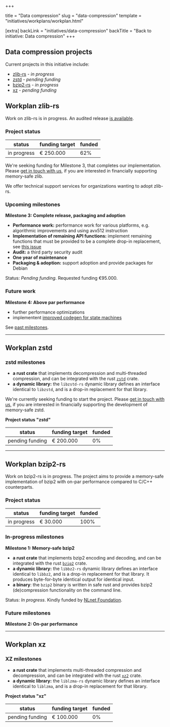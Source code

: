 +++

title = "Data compression"
slug = "data-compression"
template = "initiatives/workplans/workplan.html"

[extra]
backLink = "initiatives/data-compression"
backTitle = "Back to initiative: Data compression"
+++

## Data compression projects

Current projects in this initiative include:

- [zlib-rs](#workplan-zlib-rs) - *in progress*
- [zstd](#workplan-zstd) - *pending funding*
- [bzip2-rs](#workplan-bzip2-rs) - *in progress*
- [xz](#workplan-xz) - *pending funding*


## Workplan zlib-rs

Work on zlib-rs is in progress. An audited release [is available](https://github.com/trifectatechfoundation/zlib-rs).  

### Project status

| status | funding target | funded | 
|---|---|---|
| in progress | &euro; 250.000 | 62% |

We're seeking funding for Milestone 3, that completes our implementation. Please [get in touch with us](/support), if you are interested in financially supporting memory-safe zlib. 

We offer technical support services for organizations wanting to adopt zlib-rs.

### Upcoming milestones

**Milestone 3: Complete release, packaging and adoption**

- **Performance work:** performance work for various platforms, e.g. algorithmic improvements and using avx512 instruction
- **Implementation of remaining API functions:** implement remaining functions that must be provided to be a complete drop-in replacement, see [this issue](https://github.com/memorysafety/zlib-rs/issues/49)
- **Audit:** a third party security audit
- **One year of maintenance**
- **Packaging & adoption:** support adoption and provide packages for Debian 

Status: *Pending funding*. Requested funding €95.000.

### Future work

**Milestone 4: Above par performance**

- further performance optimizations
- implementent [improved codegen for state machines](https://github.com/rust-lang/rfcs/pull/3720)

See [past milestones](/initiatives/workplans/zlib-completed-milestones).

---

## Workplan zstd

### zstd milestones

- **a rust crate** that implements decompression and multi-threaded compression, and can be integrated with the rust [`zstd`](https://crates.io/crates/zstd) crate.
- **a dynamic library:** the `libzstd-rs` dynamic library defines an interface identical to `libzstd`, and is a drop-in replacement for that library. 

We're currently seeking funding to start the project. Please [get in touch with us](/support), if you are interested in financially supporting the development of memory-safe zstd.

**Project status "zstd"**

| status | funding target | funded | 
|---|---|---|
| pending funding | &euro; 200.000 | 0% |

---

## Workplan bzip2-rs

Work on bzip2-rs is in progress. The project aims to provide a memory-safe implementation of bzip2 with on-par performance compared to C/C++ counterparts.

### Project status

| status | funding target | funded | 
|---|---|---|
| in progress | &euro; 30.000 | 100% |

### In-progress milestones

**Milestone 1: Memory-safe bzip2**

- **a rust crate** that implements bzip2 encoding and decoding, and can be integrated with the rust [`bzip2`](https://crates.io/crates/bzip2) crate.
- **a dynamic library:** the `libbz2-rs` dynamic library defines an interface identical to `libbz2`, and is a drop-in replacement for that library. It produces byte-for-byte identical output for identical input.
- **a binary**: the `bzip2` binary is written in safe rust and provides bzip2 (de)compression functionality on the command line. 

Status: *In progress*. Kindly funded by [NLnet Foundation](https://nlnet.nl/).

### Future milestones

**Milestone 2: On-par performance**

---

## Workplan xz

### XZ milestones

- **a rust crate** that implements multi-threaded compression and decompression, and can be integrated with the rust [`xz2`](https://crates.io/crates/xz2) crate.
- **a dynamic library:** the `liblzma-rs` dynamic library defines an interface identical to `liblzma`, and is a drop-in replacement for that library. 

**Project status "xz"**

| status | funding target | funded | 
|---|---|---|
| pending funding | &euro; 100.000 | 0% |





